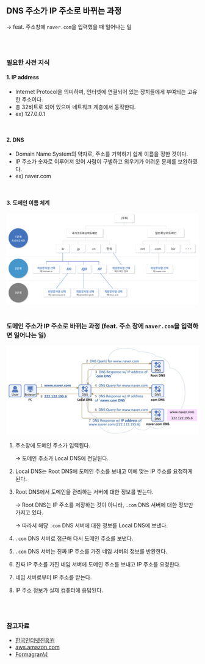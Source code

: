 ## DNS 주소가 IP 주소로 바뀌는 과정
→ feat. 주소창에 `naver.com`을 입력했을 때 일어나는 일

<br/>

<br/>

### 필요한 사전 지식
#### 1. IP address
-  Internet Protocol을 의미하며, 인터넷에 연결되어 있는 장치들에게 부여되는 고유한 주소이다.
-  총 32비트로 되어 있으며 네트워크 계층에서 동작한다.
- ex) 127.0.0.1

<br>

#### 2. DNS
- Domain Name System의 약자로, 주소를 기억하기 쉽게 이름을 정한 것이다.
- IP 주소가 숫자로 이루어져 있어 사람이 구별하고 외우기가 어려운 문제를 보완하였다.
- ex) naver.com

<br/>

#### 3. 도메인 이름 체계

<img src="https://github.com/2dongyeop/TIL/blob/main/Network/image/DNS-name.png" width = 600/>

<br/>

<br/>

### 도메인 주소가 IP 주소로 바뀌는 과정 (feat. 주소 창에 `naver.com`을 입력하면 일어나는 일)

<img src="https://github.com/2dongyeop/TIL/blob/main/Network/image/DNS-process.png" width = 600/>

1. 주소창에 도메인 주소가 입력된다.

    → 도메인 주소가 Local DNS에 전달된다.
2. Local DNS는 Root DNS에 도메인 주소를 보내고 이에 맞는 IP 주소를 요청하게 된다.

3. Root DNS에서 도메인을 관리하는 서버에 대한 정보를 받는다.
    
    → Root DNS는 IP 주소를 저장하는 것이 아니라, `.com` DNS 서버에 대한 정보만 가지고 있다.

    → 따라서 해당 `.com` DNS 서버에 대한 정보를 Local DNS에 보낸다.

4. `.com` DNS 서버로 접근해 다시 도메인 주소를 보낸다.
5. `.com` DNS 서버는 진짜 IP 주소를 가진 네임 서버의 정보를 반환한다.
6. 진짜 IP 주소를 가진 네임 서버에 도메인 주소를 보내고 IP 주소를 요청한다.
7. 네임 서버로부터 IP 주소를 받는다.
8. IP 주소 정보가 실제 컴퓨터에 응답된다.

<br/>

<br/>

### 참고자료
- [한국인터넷진흥원](https://www.kisa.or.kr/1050403)
- [aws.amazon.com](https://aws.amazon.com/ko/route53/what-is-dns/)
- [Formagran님](https://fomaios.tistory.com/entry/Network-DNS%EB%9E%80-feat-DNS-%EA%B3%BC%EC%A0%95-What-is-Domain-Name-System)
